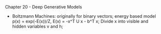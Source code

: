 Chapter 20 - Deep Generative Models
- Boltzmann Machines: originally for binary vectors; energy based model p(x) = exp(-E(x))/Z, E(x) = -x^T U x - b^T x; Divide x into visible and hidden variables v and h;
